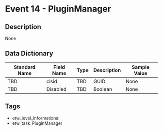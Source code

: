# Event 14 - PluginManager

## Description
None

## Data Dictionary
|Standard Name|Field Name|Type|Description|Sample Value|
|---|---|---|---|---|
|TBD|clsid|TBD|GUID|None|None|
|TBD|Disabled|TBD|Boolean|None|None|

## Tags
* etw_level_Informational
* etw_task_PluginManager